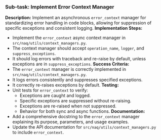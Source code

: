 ### Sub-task: Implement Error Context Manager
**Description:** Implement an asynchronous `error_context` manager for standardizing error handling in code blocks, allowing for suppression of specific exceptions and consistent logging.
**Implementation Steps:**
- Implement the `error_context` async context manager in `src/naq/utils/context_managers.py`.
- The context manager should accept `operation_name`, `logger`, and `suppress_exceptions`.
- It should log errors with traceback and re-raise by default, unless exceptions are in `suppress_exceptions`.
**Success Criteria:**
- The `error_context` manager is correctly implemented in `src/naq/utils/context_managers.py`.
- It logs errors consistently and suppresses specified exceptions.
- It correctly re-raises exceptions by default.
**Testing:**
- Unit tests for `error_context` to verify:
    - Exceptions are caught and logged.
    - Specific exceptions are suppressed without re-raising.
    - Exceptions are re-raised when not suppressed.
    - Behavior for both sync and async functions.
**Documentation:**
- Add a comprehensive docstring to the `error_context` manager explaining its purpose, parameters, and usage examples.
- Update the API documentation for `src/naq/utils/context_managers.py` to include `error_context`.